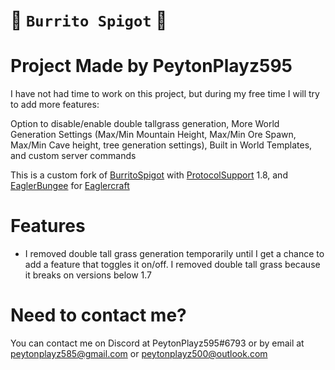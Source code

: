 # 🌯 `Burrito Spigot` 🌯

# Project Made by PeytonPlayz595

I have not had time to work on this project, but during my free time I will try to add more features:

Option to disable/enable double tallgrass generation,
More World Generation Settings (Max/Min Mountain Height, Max/Min Ore Spawn, Max/Min Cave height, tree generation settings),
Built in World Templates,
and custom server commands


This is a custom fork of [BurritoSpigot](https://github.com/CobbleSword/BurritoSpigot/) with [ProtocolSupport](https://github.com/ProtocolSupport/ProtocolSupport) 1.8, and [EaglerBungee](https://github.com/lax1dude/eaglercraft/tree/main/stable-download/java/bungee_command) for [Eaglercraft](https://g.deev.is/eaglercraft/)

# Features
- I removed double tall grass generation temporarily until I get a chance to add a feature that toggles it on/off. I removed double tall grass because it breaks on versions below 1.7

# Need to contact me?
You can contact me on Discord at PeytonPlayz595#6793 or by email at peytonplayz585@gmail.com or peytonplayz500@outlook.com
